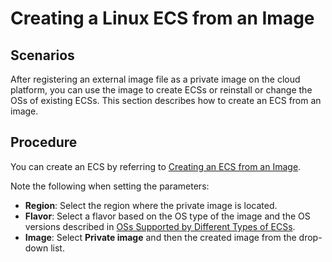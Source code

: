# Creating a Linux ECS from an Image<a name="EN-US_TOPIC_0030713197"></a>

## Scenarios<a name="section17191143145412"></a>

After registering an external image file as a private image on the cloud platform, you can use the image to create ECSs or reinstall or change the OSs of existing ECSs. This section describes how to create an ECS from an image.

## Procedure<a name="section328511235510"></a>

You can create an ECS by referring to  [Creating an ECS from an Image](creating-an-ecs-from-an-image.md).

Note the following when setting the parameters:

-   **Region**: Select the region where the private image is located.
-   **Flavor**: Select a flavor based on the OS type of the image and the OS versions described in  [OSs Supported by Different Types of ECSs](oss-supported-by-different-types-of-ecss.md).
-   **Image**: Select  **Private image**  and then the created image from the drop-down list.

